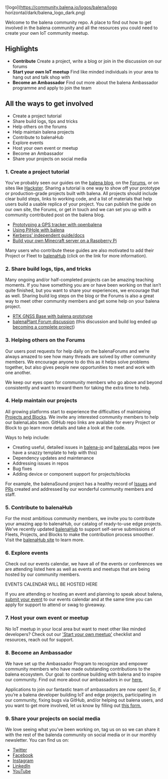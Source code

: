 ![logo](https://community.balena.io/logos/balena/logo horizontal/dark/balena_logo_dark.png)

Welcome to the balena community repo. A place to find out how to get involved in the balena community and all the resources you could need to create your own IoT community meetup.

## Highlights

- **Contribute** Create a project, write a blog or join in the discussion on our forums
- **Start your own IoT meetup** Find like minded individuals in your area to hang out and talk shop with 
- **Become an Ambassador** Find out more about the balena Ambassador programme and apply to join the team

## All the ways to get involved 
* Create a project tutorial 
* Share build logs, tips and tricks 
* Help others on the forums 
* Help maintain balena projects 
* Contribute to balenaHub 
* Explore events
* Host your own event or meetup
* Become an Ambassador
* Share your projects on social media

### 1. Create a project tutorial
You’ve probably seen our guides on the [balena blog](https://balena.io/blog), on the [Forums](https://forums.balena.io/), or on sites like [Hackster](https://www.hackster.io/balena). Sharing a tutorial is one way to show off your prototype or production-grade projects built with balena. All projects should include clear build steps, links to working code, and a list of materials that help users build a usable replica of your project. You can publish the guide on our own site, the Forums, or get in touch and we can set you up with a community contributed post on the balena blog.

* [Prototyping a GPS tracker with openbalena](https://www.balena.io/blog/rapid-prototyping-a-gps-tracker-with-balenaos-a-community-perspective/)
* [Using PiHole with balena](https://www.balena.io/blog/deploy-network-wide-ad-blocking-with-pi-hole-and-a-raspberry-pi/)
* [Kerberos’ independent guide/docs](https://doc.kerberos.io/opensource/installation#balena)
* [Build your own Minecraft server on a Raspberry Pi](https://www.balena.io/blog/how-to-create-a-minecraft-server-for-the-pi-4-with-balena/)

Many users who contribute these guides are also motivated to add their Project or Fleet to [balenaHub](https://hub.balena.io/submit) (click on the link for more information).

### 2. Share build logs, tips, and tricks
Many ongoing and/or half-completed projects can be amazing teaching moments. If you have something you are or have been working on that isn’t quite finished, but you want to share your experiences, we encourage that as well. Sharing build log steps on the blog or the Forums is also a great way to meet other community members and get some help on your balena project.

* [RTK GNSS Base with balena prototype](https://forums.balena.io/t/rtk-gnss-base-with-balena/304278)
* [balenaPlant Forum discussion](https://forums.balena.io/t/building-a-smart-houseplant-monitor-and-waterer/9170) (this discussion and build log ended up [becoming a complete project](https://www.balena.io/blog/keep-your-plant-friends-happy-and-healthy-with-automated-watering-balenaplant/))

### 3. Helping others on the Forums
Our users post requests for help daily on the balenaForums and we’re always amazed to see how many threads are solved by other community members. We encourage anyone to do this as it helps solve problems together, but also gives people new opportunities to meet and work with one another.

We keep our eyes open for community members who go above and beyond consistently and want to reward them for taking the extra time to help.

### 4. Help maintain our projects
All growing platforms start to experience the difficulties of maintaining [Projects and Blocks](https://hub.balena.io). We invite any interested community members to help our balenaLabs team. GitHub repo links are available for every Project or Block to go learn more details and take a look at the code.

Ways to help include:

* Creating useful, detailed issues in [balena-io](https://github.com/balena-io) and [balenaLabs](https://github.com/balenalabs) repos (we have a snazzy template to help with this)
* Dependency updates and maintenance
* Addressing issues in repos
* Bug fixes
* Adding device or component support for projects/blocks

For example, the balenaSound project has a healthy record of [Issues](https://github.com/balenalabs/balena-sound/issues) and [PRs](https://github.com/balenalabs/balena-sound/pulls) created and addressed by our wonderful community members and staff.

### 5. Contribute to balenaHub
For the most ambitious community members, we invite you to contribute your amazing app to balenaHub, our catalog of ready-to-use edge projects. We’ve recently updated [balenaHub](https://hub.balena.io/) to support self-serve submissions of Fleets, Projects, and Blocks to make the contribution process smoother. Visit the [balenaHub site](https://hub.balena.io/) to learn more.

### 6. Explore events
Check out our events calendar, we have all of the events or conferences we are attending listed here as well as events and meetups that are being hosted by our community members.

EVENTS CALENDAR WILL BE HOSTED HERE

If you are attending or hosting an event and planning to speak about balena, [submit your event]() to our events calendar and at the same time you can apply for support to attend or swag to giveaway.

### 7. Host your own event or meetup
No IoT meetup in your local area but want to meet other like minded developers? Check out our ['Start your own meetup']() checklist and resources, reach out for support.

### 8. Become an Ambassador
We have set up the Ambassador Program to recognize and empower community members who have made outstanding contributions to the balena ecosystem. Our goal: to continue building with balena and to inspire our community. Find out more about our ambassadors in our [here.]()

Applications to join our fantastic team of ambassadors are now open! So, if you’re a balena developer building IoT and edge projects, participating in our community, fixing bugs via GitHub, and/or helping out balena users, and you want to get more involved, let us know by filling out [this form.](https://balena.typeform.com/to/NaY1nG24)

### 9. Share your projects on social media
We love seeing what you've been working on, tag us on so we can share it with the rest of the balenda community on social media or in our monthly newsletter. You can find us on: 
* [Twitter](https://twitter.com/balena_io)
* [Facebook](https://www.facebook.com/balenacloud/)
* [Instagram](https://www.instagram.com/balena_io/)
* [LinkedIn](https://www.linkedin.com/company/balenaio/)
* [YouTube](https://www.youtube.com/balenaio)